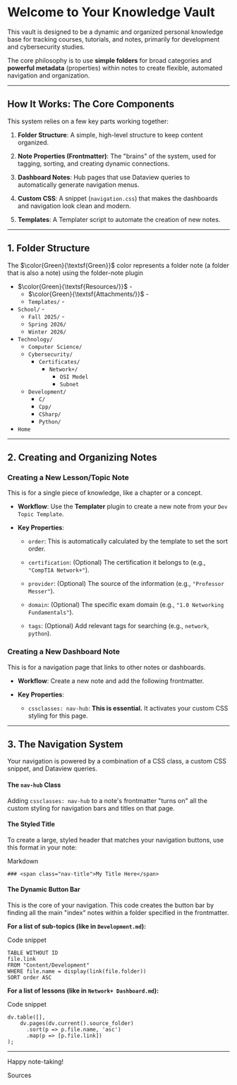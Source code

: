 # Welcome to Your Knowledge Vault

This vault is designed to be a dynamic and organized personal knowledge base for tracking courses, tutorials, and notes, primarily for development and cybersecurity studies.

The core philosophy is to use **simple folders** for broad categories and **powerful metadata** (properties) within notes to create flexible, automated navigation and organization.

---

## How It Works: The Core Components

This system relies on a few key parts working together:

1. **Folder Structure**: A simple, high-level structure to keep content organized.
    
2. **Note Properties (Frontmatter)**: The "brains" of the system, used for tagging, sorting, and creating dynamic connections.
    
3. **Dashboard Notes**: Hub pages that use Dataview queries to automatically generate navigation menus.
    
4. **Custom CSS**: A snippet (`navigation.css`) that makes the dashboards and navigation look clean and modern.
    
5. **Templates**: A Templater script to automate the creation of new notes.
    

---

## 1. Folder Structure

The $\color{Green}{\textsf{Green}}$ color represents a folder note (a folder that is also a note) using the folder-note plugin

- $\color{Green}{\textsf{Resources/}}$ -
	- $\color{Green}{\textsf{Attachments/}}$ - 
	- `Templates/` - 
- `School/` - 
	- `Fall 2025/` - 
	- `Spring 2026/`
	- `Winter 2026/`
- `Technology/`
	- `Computer Science/`
	- `Cybersecurity/`
		- `Certificates/`
			- `Network+/`
				- `OSI Model`
				- `Subnet`
	- `Development/`
		- `C/`
		- `Cpp/`
		- `CSharp/`
		- `Python/`
- `Home`


---

## 2. Creating and Organizing Notes

### Creating a New Lesson/Topic Note

This is for a single piece of knowledge, like a chapter or a concept.

- **Workflow**: Use the **Templater** plugin to create a new note from your `Dev Topic Template`.
    
- **Key Properties**:
    
    - `order`: This is automatically calculated by the template to set the sort order.
        
    - `certification`: (Optional) The certification it belongs to (e.g., `"CompTIA Network+"`).
        
    - `provider`: (Optional) The source of the information (e.g., `"Professor Messer"`).
        
    - `domain`: (Optional) The specific exam domain (e.g., `"1.0 Networking Fundamentals"`).
        
    - `tags`: (Optional) Add relevant tags for searching (e.g., `network`, `python`).
        

### Creating a New Dashboard Note

This is for a navigation page that links to other notes or dashboards.

- **Workflow**: Create a new note and add the following frontmatter.
    
- **Key Properties**:
    
    - `cssclasses: nav-hub`: **This is essential.** It activates your custom CSS styling for this page.

---

## 3. The Navigation System

Your navigation is powered by a combination of a CSS class, a custom CSS snippet, and Dataview queries.

#### The `nav-hub` Class

Adding `cssclasses: nav-hub` to a note's frontmatter "turns on" all the custom styling for navigation bars and titles on that page.

#### The Styled Title

To create a large, styled header that matches your navigation buttons, use this format in your note:

Markdown

```
### <span class="nav-title">My Title Here</span>
```

#### The Dynamic Button Bar

This is the core of your navigation. This code creates the button bar by finding all the main "index" notes within a folder specified in the frontmatter.

**For a list of sub-topics (like in `Development.md`):**

Code snippet

```
TABLE WITHOUT ID
file.link
FROM "Content/Development"
WHERE file.name = display(link(file.folder))
SORT order ASC
```

**For a list of lessons (like in `Network+ Dashboard.md`):**

Code snippet

```
dv.table([],
    dv.pages(dv.current().source_folder)
      .sort(p => p.file.name, 'asc')
      .map(p => [p.file.link])
);
```

---

Happy note-taking!

Sources
